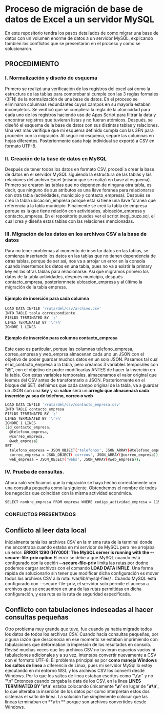 # Proceso de migración de base de datos de Excel a un servidor MySQL

En este repositorio tendra los pasos detallados de como migrar una base de datos con un volumen enorme de datos a un servidor MySQL, explicando también los conflictos que se presentaron en el proceso y como se solucionaron.

## PROCEDIMIENTO

### I. Normalización y diseño de esquema

Primero se realizó una verificación de los registros del excel así como la estructura de las tablas para comprobar si cumple con las 3 reglas formales (3FN) de la normalización de una base de datos. En el proceso se eliminaron columnas redundantes cuyos campos en su mayoría estaban incompletos. Se verificó que se cumpliera la regla de la atomicidad para cada uno de los registros haciendo uso de Apps Script para filtrar la data y encontrar registros que tuvieran listas y no fueran atómicos. Después, se diseñó el esquema de la base de datos con sus distintas tablas y relaciones. Una vez más verifiqué que mi esquema definido cumpla con las 3FN para proceder con la migración. Al seguir mi esquema, separé las columnas en hojas diferentes. Posteriormente cada hoja individual se exportó a CSV en formato UTF-8.

### II. Creación de la base de datos en MySQL

Después de tener todos los datos en formato CSV, procedí a crear la base de datos en el servidor MySQL siguiendo la estructura de las tablas y las relaciones del archivo Excel (mismo que se realizó en base al esquema). Primero se crearon las tablas que no dependen de ninguna otra tabla, es decir, que ninguno de sus atributos es una llave foranea para relacionarse con otra tabla (actividades, municipio y contacto_empresa). Después se creó la tabla ubicacion_empresa porque esta si tiene una llave foranea que referencía a la tabla municipio. Finalmente se creó la tabla de empresa porque es la que tiene relación con actividades, ubicación_empresa y contacto_empresa. En el repositorio puedes ver el script inegi_buzo.sql, el cual crea y diseña estas tablas con las relaciones mencionadas.

### III. Migración de los datos en los archivos CSV a la base de datos

Para no tener problemas al momento de insertar datos en las tablas, se comienza insertando los datos en las tablas que no tienen dependencia de otras tablas, porque de ser así, nos va a arrojar un error en la consola cuando insertemos los datos en una tabla, pues no va a existir la primary key en las otras tablas para relacionarse. Así que migramos primero los datos de la tabla actividades, después municipio, después contacto_empresa, posteriormnete ubicacion_empresa y al último la migración de la tabla empresa.

#### Ejemplo de inserción para cada columna

```bash
LOAD DATA INFILE '/ruta/del/csv/archivo.csv'
INTO TABLE tabla_correspondiente
FIELDS TERMINATED BY ';'
LINES TERMINATED BY '\r\n'
IGNORE 1 LINES
```

#### Ejemplo de inserción para columna **contacto_empresa**

Este caso es particular, porque las columnas telefono_empresa, correo_empresa y web_emprsa almacenan cada uno un JSON con el objetivo de poder guardar muchos datos en un solo JSON.
Pasamos tal cual el id_contacto_empresa a la tabla, pero creamos 3 variables temporales con
"@", con el objetivo de poder modificarlas ANTES de hacer la inserción en la tabla. Con estas variables temporales, almacenamos el valor original que leemos del CSV antes de transformarlo a JSON.
Posteriormente en el bloque del SET, definimos que cada campo original de la tabla, va a guardar un JSON con una **key** y su **value** será un **arreglo que almacenará cada inserción ya sea de telefono, correo o web**

```bash
LOAD DATA INFILE '/ruta/del/csv/contacto_empresa.csv'
INTO TABLE contacto_empresa
FIELDS TERMINATED BY ';'
LINES TERMINATED BY '\r\n'
IGNORE 1 LINES
(id_contacto_empresa,
  @telefono_empresa,
  @correo_empresa,
  @web_empresa)
SET
  telefono_empresa = JSON_OBJECT('telefonos', JSON_ARRAY(@telefono_empresa)),
  correo_empresa = JSON_OBJECT('correos', JSON_ARRAY(@correo_empresa)),
  web_empresa = JSON_OBJECT('webs', JSON_ARRAY(@web_empresa));
```

### IV. Prueba de consultas.

Ahora solo verificamos que la migración se haya hecho correctamente con una consulta pequeña como la siguiente. Obtendremos el nombre de todos los negocios que coincidan con la misma actividad económica.

```bash
SELECT nombre_empresa FROM empresa WHERE codigo_actividad_empresa = 115111;
```

### CONFLICTOS PRESENTADOS

## Conflicto al leer data local

Inicialmente tenia los archivos CSV en la misma ruta de la terminal donde me encontraba cuando estaba en mi servidor de MySQL pero me arrojaba un error:
**ERROR 1290 (HY000): The MySQL server is running with the --secure-file-priv option**
El error se debe a que MySQL cuando está configurado con la opción **--secure-file-priv** limita las rutas por dodne podemos cargar archivos con el comando **LOAD DATA INFILE**. Una forma rápida de solucionarlo sin tener que modificar dicha configuración es mover todos los archivos CSV a la ruta: /var/lib/mysql-files/ . Cuando MySQL está configurado con --secure-file-priv, el servidor solo permite el acceso a archivos que se encuentren en una de las rutas permitidas en dicha configuración, y esa ruta es la ruta de seguridad especificada.

## Conflicto con tabulaciones indeseadas al hacer consultas pequeñas

Otro problema muy grande que tuve, fue cuando ya había migrado todos los datos de todos los archivos CSV. Cuando hacia consultas pequeñas, por alguna razón que desconocía en ese momento se estaban imprimiendo con tabulaciones que deformaban la impresión de los resultados en consola. Revisé muchas veces que los archivos CSV no tuvieran espacios vacios ni tabulaciones adicionales y a su vez, intentaba convertir nuevamente a CSV con el formato UTF-8.
El problema principal es por **como maneja Windows los saltos de linea** a diferencia de Linux, pues mi servidor MySql lo estoy ejecutando en mi entorno WSL y los archivos CSV los convertí desde Windows. Por lo que los saltos de linea estaban escritos como "\r\n" y no "\n"
Entonces cuando cargaba la data de los CSV, en la linea **LINES TERMINATED BY '\r\n'** estaba colocando únicamente **'\n'** en lugar de **'\r\n'**, lo que alteraba la inserción
de los datos por como interpretan estos dos sistemas el salto de linea. La solución fue simplemente colocar que las lineas terminaban en **\r\n ** porque son archivos convertidos desde Windows.
